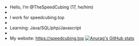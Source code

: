 - Hello, I’m @TheSpeedCubing (17, he/him)
-
- I work for speedcubing.top
-
- Learning: Java/SQL/php/Javascript
-
- My website: https://speedcubing.top
[![Anurag's GitHub stats](https://github-readme-stats.vercel.app/api?username=TheSpeedCubing)](https://github.com/anuraghazra/github-readme-stats)
<!---
TheSpeedCubing/TheSpeedCubing is a ✨ special ✨ repository because its `README.md` (this file) appears on your GitHub profile.
You can click the Preview link to take a look at your changes.
--->
